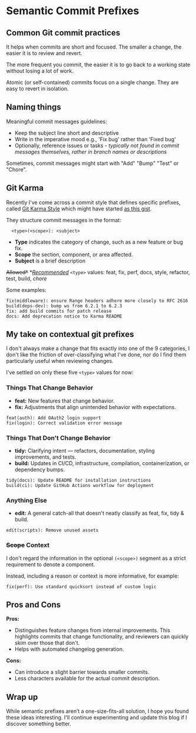<!-- md.1
published @2025-03-03
updated @2025-03-03
changelog
practices/git/naming/commit
—-->

# Semantic Commit Prefixes

## Common Git commit practices

It helps when commits are short and focused. The smaller a change, the easier it is to review and revert.

The more frequent you commit, the easier it is to go back to a working state without losing a lot of work.

Atomic (or self-contained) commits focus on a single change. They are easy to revert in isolation.

## Naming things

Meaningful commit messages guidelines:
* Keep the subject line short and descriptive
* Write in the imperative mood e.g., 'Fix bug' rather than 'Fixed bug'
* Optionally, reference issues or tasks - _typically not found in commit messages themselves, rather in branch names or descriptions_

Sometimes, commit messages might start with "Add" "Bump" "Test" or "Chore".

## Git Karma

Recently I've come across a commit style that defines specific prefixes, called [Git Karma Style](https://karma-runner.github.io/6.4/dev/git-commit-msg.html)
which might have started [as this gist](https://gist.github.com/fil-lewis-barclay/746e7563808d38400b89).


They structure commit messages in the format:
```
  <type>(<scope>): <subject>
```
- **Type** indicates the category of change, such as a new feature or bug fix.
- **Scope** the section, component, or area affected.
- **Subject** is a brief description

~~Allowed*~~ *_[Recommended](https://github.com/karma-runner/karma/commits/master
)_ `<type>` values: feat, fix, perf, docs, style, refactor, test, build, _chore_

Some examples:

```
fix(middleware): ensure Range headers adhere more closely to RFC 2616
build(deps-dev): bump ws from 6.2.1 to 6.2.3
fix: add build commits for patch release
docs: Add deprecation notice to Karma README
```

## My take on contextual git prefixes

I don't always make a change that fits exactly into one of the 9 categories, I don't like the friction of over-classifying what I've done, nor do I find them particularly useful when reviewing changes.

I've settled on only these five `<type>` values for now:

### Things That Change Behavior
- **feat:** New features that change behavior.
- **fix:** Adjustments that align unintended behavior with expectations.
```
feat(auth): Add OAuth2 login support
fix(login): Correct validation error message
```
### Things That Don't Change Behavior
- **tidy:** Clarifying intent — refactors, documentation, styling improvements, and tests.
- **build:** Updates in CI/CD, infrastructure, compilation, containerization, or dependency bumps.
```
tidy(docs): Update README for installation instructions
build(ci): Update GitHub Actions workflow for deployment
```
### Anything Else
- **edit:** A general catch-all that doesn't neatly classify as feat, fix, tidy & build.
```
edit(scripts): Remove unused assets
```

### ~~Scope~~ Context

I don't regard the information in the optional `(<scope>)` segment as a strict requirement to denote a component.

Instead, including a reason or context is more informative, for example:

`fix(perf): Use standard quicksort instead of custom logic`

## Pros and Cons

**Pros:**

- Distinguishes feature changes from internal improvements. This highlights commits that change functionality, and reviewers can quickly skim over those that don't.
- Helps with automated changelog generation.

**Cons:**
- Can introduce a slight barrier towards smaller commits.
- Less characters available for the actual commit description.

## Wrap up

While semantic prefixes aren’t a one-size-fits-all solution, I hope you found these ideas interesting. I'll continue experimenting and update this blog if I discover something better.
